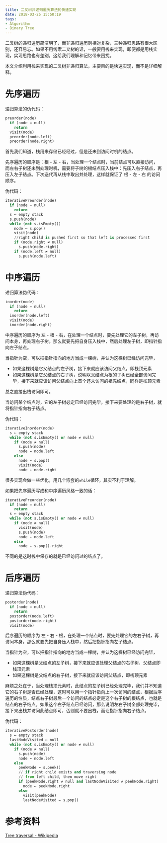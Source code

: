 ```yaml
---
title: 二叉树非递归遍历算法的快速实现
date: 2018-03-25 15:50:19
tags:
- Algorithm
- Binary Tree
---
```


二叉树的递归遍历简洁明了，而非递归遍历则相对复杂，三种递归思路有很大区别，还容易忘。如果不用线索二叉树的话，一般要用栈来实现，即便都是用栈实现，实现思路也有差别，这给我们理解和记忆带来困扰。

本文介绍利用栈来实现的二叉树非递归算法，主要目的是快速实现，而不是详细解释。

<!-- more -->

# 先序遍历

递归算法的伪代码：

```py
preorder(node)
  if (node = null)
    return
  visit(node)
  preorder(node.left)
  preorder(node.right)
```

首先我们知道，栈用来存储已经经过，但是还未到访问时机的结点。

先序遍历的顺序是：根 - 左 - 右，当处理一个结点时，当前结点可以直接访问，而左右子树还未到处理时机，需要将子树的根结点压入栈中：先压入右子结点，再压入左子结点。下次迭代再从栈中取出并处理，这样就保证了 根 - 左 - 右 的访问顺序。

伪代码：

```py
iterativePreorder(node)
  if (node = null)
    return
  s ← empty stack
  s.push(node)
  while (not s.isEmpty())
    node ← s.pop()
    visit(node)
    //right child is pushed first so that left is processed first
    if (node.right ≠ null)
      s.push(node.right)
    if (node.left ≠ null)
      s.push(node.left)
```

# 中序遍历

递归算法伪代码：

```py
inorder(node)
  if (node = null)
    return
  inorder(node.left)
  visit(node)
  inorder(node.right)
```

中序遍历的顺序为 左 - 根 - 右，在处理一个结点时，要先处理它的左子树，再访问本身，再处理右子树。那么就要先把自身压入栈中，然后处理左子树，即指针指向左子结点。

当指针为空，可以把指针指向的地方当成一棵树，并认为这棵树已经访问完毕，
- 如果这棵树是它父结点的左子树，接下来就应该访问父结点，即栈顶元素
- 如果这棵树是它父结点的右子树，说明以父结点为根的子树已经全部访问完毕，接下来就应该访问父结点向上首个还未访问的祖先结点，同样是栈顶元素

总之直接出栈访问即可。

当访问某个结点时，它的左子树必定已经访问完毕，接下来要处理的是右子树，就将指针指向右子结点。

伪代码：

```py
iterativeInorder(node)
  s ← empty stack
  while (not s.isEmpty() or node ≠ null)
    if (node ≠ null)
      s.push(node)
      node ← node.left
    else
      node ← s.pop()
      visit(node)
      node ← node.right
```

很多实现会做一些优化，用几个嵌套的`while`循环，其实不利于理解。

如果把先序遍历写成和中序遍历风格一致的话：

```py
iterativePreorder(node)
  if (node = null)
    return
  s ← empty stack
  while (not s.isEmpty() or node ≠ null)
    if (node ≠ null)
      visit(node)
      s.push(node)
      node ← node.left
    else
      node ← s.pop().right
```

不同的是这时栈中保存的就是已经访问过的结点了。

# 后序遍历

递归算法伪代码：

```py
postorder(node)
  if (node = null)
    return
  postorder(node.left)
  postorder(node.right)
  visit(node)
```

后序遍历的顺序为 左 - 右 - 根，在处理一个结点时，要先处理它的左右子树，再访问本身，那么就要先把自身压入栈中，然后把指针指向左子结点。

当指针为空，可以把指针指向的地方当成一棵树，并认为这棵树已经访问完毕，
- 如果这棵树是父结点的左子树，接下来就应该处理父结点的右子树，父结点即栈顶元素
- 如果这棵树是父结点的右子树，接下来就应该访问父结点，即栈顶元素

麻烦之处在于，当处理栈顶元素时，此结点的左子树已经处理完毕，我们并不知道它的右子树是否已经处理，这时可以用一个指针指向上一次访问的结点，根据后序遍历的性质，结点右子树最后一个访问的结点必定是这个右子树的根结点，也就是结点的右子结点。如果这个右子结点已经访问，那么说明左右子树全部处理完毕，接下来出栈并访问此结点即可，否则就不要出栈，而让指针指向右子结点。

伪代码：

```py
iterativePostorder(node)
  s ← empty stack
  lastNodeVisited ← null
  while (not s.isEmpty() or node ≠ null)
    if (node ≠ null)
      s.push(node)
      node ← node.left
    else
      peekNode ← s.peek()
      // if right child exists and traversing node
      // from left child, then move right
      if (peekNode.right ≠ null and lastNodeVisited ≠ peekNode.right)
        node ← peekNode.right
      else
        visit(peekNode)
        lastNodeVisited ← s.pop()
```

# 参考资料

[Tree traversal - Wikipedia](https://en.wikipedia.org/wiki/Tree_traversal)
